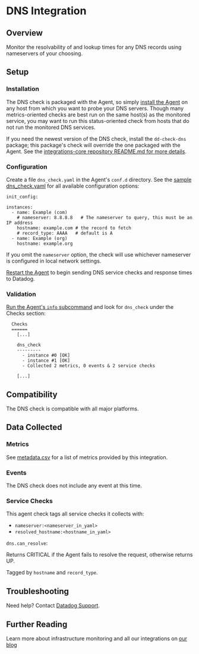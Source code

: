 # DNS Integration

## Overview

Monitor the resolvability of and lookup times for any DNS records using nameservers of your choosing.

## Setup
### Installation

The DNS check is packaged with the Agent, so simply [install the Agent](https://app.datadoghq.com/account/settings#agent) on any host from which you want to probe your DNS servers. Though many metrics-oriented checks are best run on the same host(s) as the monitored service, you may want to run this status-oriented check from hosts that do not run the monitored DNS services.

If you need the newest version of the DNS check, install the `dd-check-dns` package; this package's check will override the one packaged with the Agent. See the [integrations-core repository README.md for more details](https://github.com/DataDog/integrations-core#installing-the-integrations).

### Configuration

Create a file `dns_check.yaml` in the Agent's `conf.d` directory. See the [sample dns_check.yaml](https://github.com/DataDog/integrations-core/blob/master/dns_check/conf.yaml.example) for all available configuration options:

```
init_config:

instances:
  - name: Example (com)
    # nameserver: 8.8.8.8   # The nameserver to query, this must be an IP address
    hostname: example.com # the record to fetch
    # record_type: AAAA   # default is A
  - name: Example (org)
    hostname: example.org
```

If you omit the `nameserver` option, the check will use whichever nameserver is configured in local network settings.

[Restart the Agent](https://docs.datadoghq.com/agent/faq/start-stop-restart-the-datadog-agent) to begin sending DNS service checks and response times to Datadog.

### Validation

[Run the Agent's `info` subcommand](https://docs.datadoghq.com/agent/faq/agent-status-and-information/) and look for `dns_check` under the Checks section:

```
  Checks
  ======
    [...]

    dns_check
    ---------
      - instance #0 [OK]
      - instance #1 [OK]
      - Collected 2 metrics, 0 events & 2 service checks

    [...]
```

## Compatibility

The DNS check is compatible with all major platforms.

## Data Collected
### Metrics

See [metadata.csv](https://github.com/DataDog/integrations-core/blob/master/dns_check/metadata.csv) for a list of metrics provided by this integration.

### Events
The DNS check does not include any event at this time.

### Service Checks
This agent check tags all service checks it collects with:

  * `nameserver:<nameserver_in_yaml>`
  * `resolved_hostname:<hostname_in_yaml>`
  
`dns.can_resolve`:

Returns CRITICAL if the Agent fails to resolve the request, otherwise returns UP.

Tagged by `hostname` and `record_type`.

## Troubleshooting
Need help? Contact [Datadog Support](http://docs.datadoghq.com/help/).

## Further Reading
Learn more about infrastructure monitoring and all our integrations on [our blog](https://www.datadoghq.com/blog/)
